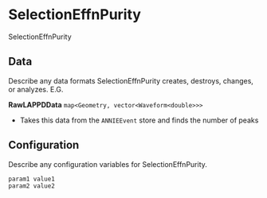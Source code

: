 # SelectionEffnPurity

SelectionEffnPurity

## Data

Describe any data formats SelectionEffnPurity creates, destroys, changes, or analyzes. E.G.

**RawLAPPDData** `map<Geometry, vector<Waveform<double>>>`
* Takes this data from the `ANNIEEvent` store and finds the number of peaks


## Configuration

Describe any configuration variables for SelectionEffnPurity.

```
param1 value1
param2 value2
```
